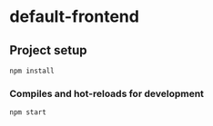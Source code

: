 # default-frontend

## Project setup
```
npm install
```

### Compiles and hot-reloads for development
```
npm start
```
